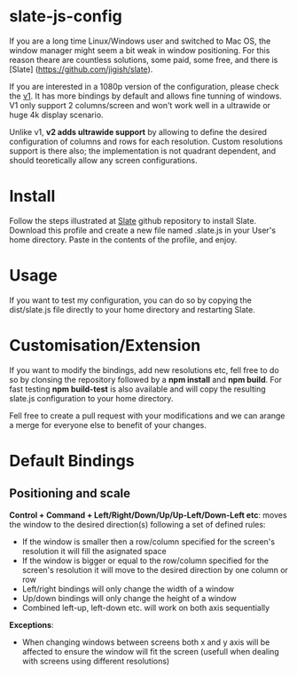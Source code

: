slate-js-config
===============

If you are a long time Linux/Windows user and switched to Mac OS, the window manager might seem a bit weak in window positioning. For this reason theare are countless solutions, some paid, some free, and there is [Slate] (https://github.com/jigish/slate).

If you are interested in a 1080p version of the configuration, please check the [v1](https://github.com/ghepesdoru/slate-js-config/tree/v1). It has more bindings by default and allows fine tunning of 
windows. V1 only support 2 columns/screen and won't work well in a ultrawide or huge 4k display scenario.

Unlike v1, **v2 adds ultrawide support** by allowing to define the desired configuration of columns and rows for each resolution. Custom resolutions support is there also; the implementation is not quadrant dependent, and should teoretically allow any screen configurations.

Install
=======
Follow the steps illustrated at [Slate](https://github.com/jigish/slate) github  repository to install Slate. Download this profile and create a new file named .slate.js in your User's home directory. Paste in the contents of the profile, and enjoy.

Usage
=====
If you want to test my configuration, you can do so by copying the dist/slate.js file directly to your home directory and restarting Slate.

Customisation/Extension
=======================
If you want to modify the bindings, add new resolutions etc, fell free to do so by clonsing the repository followed by a **npm install** and **npm build**. For fast testing **npm build-test** is also available and will copy the resulting slate.js configuration to your home directory.

Fell free to create a pull request with your modifications and we can arange a merge for everyone else to benefit of your changes.


Default Bindings
================

Positioning and scale
---------------------
  **Control + Command + Left/Right/Down/Up/Up-Left/Down-Left etc**: moves the window to the desired direction(s) following a set of defined rules:

- If the window is smaller then a row/column specified for the screen's resolution it will fill the asignated space
- If the window is bigger or equal to the row/column specified for the screen's resolution it will move to the desired direction by one column or row
- Left/right bindings will only change the width of a window
- Up/down bindings will only change the height of a window
- Combined left-up, left-down etc. will work on both axis sequentially

**Exceptions**:
- When changing windows between screens both x and y axis will be affected to ensure the window will fit the screen (usefull when dealing with screens using different resolutions) 
